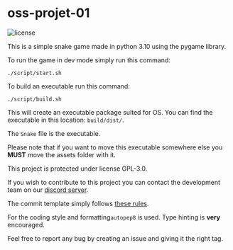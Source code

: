 # oss-projet-01
![license](https://img.shields.io/github/license/OkilSaber/oss-projet-01)

This is a simple snake game made in python 3.10 using the pygame library.

To run the game in dev mode simply run this command:
```
./script/start.sh
```
To build an executable run this command:
```
./script/build.sh
```
This will create an executable package suited for OS. You can find the executable in this location: ``build/dist/``.

The ``Snake`` file is the executable.

Please note that if you want to move this executable somewhere else you ****MUST**** move the assets folder with it.

This project is protected under license GPL-3.0.

If you wish to contribute to this project you can contact the development team on our [discord server](https://discord.gg/bM5qsm5WU7).

The commit template simply follows [these rules](https://cbea.ms/git-commit/).

For the coding style and formatting``autopep8`` is used. Type hinting is **very** encouraged.

Feel free to report any bug by creating an issue and giving it the right tag.

